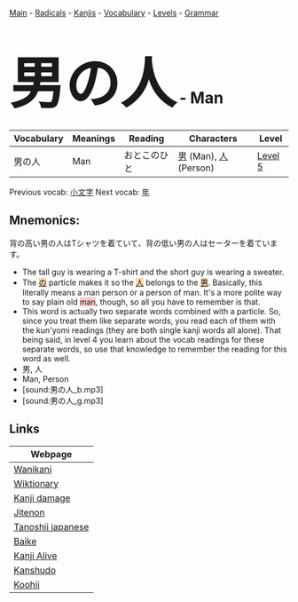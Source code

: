 <style> bigfont {font-size: 100px}</style>
[Main](../README.md) -
[Radicals](../radicals.md) -
[Kanjis](../kanjis.md) -
[Vocabulary](../vocabulary.md) -
[Levels](../levels.md) -
[Grammar](../grammar.md)
# <bigfont> 男の人</bigfont> - Man 

| Vocabulary | Meanings | Reading | Characters | Level |
| --- | --- | --- | --- | --- |
| 男の人 | Man | おとこのひと |  [男](../kanjis/男.md) (Man), [人](../kanjis/人.md) (Person) | [Level 5](../levels/wk_level5.md) |

Previous vocab: [小文字](小文字.md) Next vocab: [年](年.md) 

## Mnemonics:
背の高い男の人はTシャツを着ていて、背の低い男の人はセーターを着ています。
* The tall guy is wearing a T-shirt and the short guy is wearing a sweater.
* The <span style="background-color:#fed8b1"> [の](https://jisho.org/search/の)</span> particle makes it so the <span style="background-color:#fed8b1"> [人](https://jisho.org/search/人)</span> belongs to the <span style="background-color:#fed8b1"> [男](https://jisho.org/search/男)</span>. Basically, this literally means a man person or a person of man. It's a more polite way to say plain old <span style="background-color:#ffcccb"> man</span>, though, so all you have to remember is that.
* This word is actually two separate words combined with a particle. So, since you treat them like separate words, you read each of them with the kun'yomi readings (they are both single kanji words all alone). That being said, in level 4 you learn about the vocab readings for these separate words, so use that knowledge to remember the reading for this word as well.
* 男, 人
* Man, Person
* [sound:男の人_b.mp3]
* [sound:男の人_g.mp3]


## Links 

| Webpage |
| --- |
| [Wanikani          ](https://www.wanikani.com/kanji/男の人) |
| [Wiktionary        ](https://en.wiktionary.org/wiki/男の人) |
| [Kanji damage      ](http://www.kanjidamage.com/kanji/search?utf8=✓&q=男の人) |
| [Jitenon           ](https://jitenon.com/kanji/男の人) |
| [Tanoshii japanese ](https://www.tanoshiijapanese.com/dictionary/kanji.cfm?k=男の人) |
| [Baike             ](https://baike.baidu.com/item/男の人) |
| [Kanji Alive       ](https://app.kanjialive.com/男の人) |
| [Kanshudo          ](https://www.kanshudo.com/searchmn?q=男の人) |
| [Koohii            ](https://kanji.koohii.com/study/kanji/男の人) |
